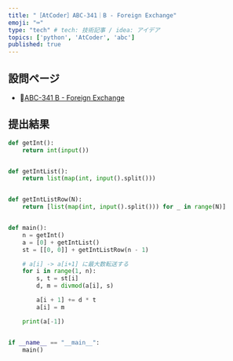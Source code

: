 ```yaml
---
title: "［AtCoder］ABC-341｜B - Foreign Exchange"
emoji: "⌨️"
type: "tech" # tech: 技術記事 / idea: アイデア
topics: ['python', 'AtCoder', 'abc']
published: true
---
```


## 設問ページ

- 🔗[ABC-341 B - Foreign Exchange](https://atcoder.jp/contests/abc341/tasks/abc341_b)

## 提出結果

```python
def getInt():
    return int(input())


def getIntList():
    return list(map(int, input().split()))


def getIntListRow(N):
    return [list(map(int, input().split())) for _ in range(N)]


def main():
    n = getInt()
    a = [0] + getIntList()
    st = [[0, 0]] + getIntListRow(n - 1)

    # a[i] -> a[i+1] に最大数転送する
    for i in range(1, n):
        s, t = st[i]
        d, m = divmod(a[i], s)

        a[i + 1] += d * t
        a[i] = m

    print(a[-1])


if __name__ == "__main__":
    main()
```
